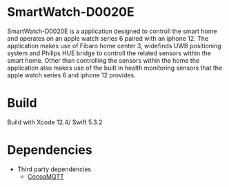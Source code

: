 # SmartWatch-D0020E
SmartWatch-D0020E is a application designed to controll the smart home and operates on an apple watch series 6 paired with an iphone 12. The application makes use of Fibaro home center 3, widefinds UWB positioning system and Philips HUE bridge to controll the related sensors within the smart home. Other than controlling the sensors within the home the application also makes use of the built in health monitoring sensors that the apple watch series 6 and iphone 12 provides.

# Build #
Build with Xcode 12.4/ Swift 5.3.2

# Dependencies #
- Third party dependencies
  - [CocoaMQTT](https://github.com/emqx/CocoaMQTT)



